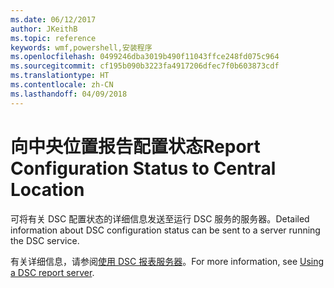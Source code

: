 ```yaml
---
ms.date: 06/12/2017
author: JKeithB
ms.topic: reference
keywords: wmf,powershell,安装程序
ms.openlocfilehash: 0499246dba3019b490f11043ffce248fd075c964
ms.sourcegitcommit: cf195b090b3223fa4917206dfec7f0b603873cdf
ms.translationtype: HT
ms.contentlocale: zh-CN
ms.lasthandoff: 04/09/2018
---
```

# <a name="report-configuration-status-to-central-location"></a><span data-ttu-id="4c3e6-102">向中央位置报告配置状态</span><span class="sxs-lookup"><span data-stu-id="4c3e6-102">Report Configuration Status to Central Location</span></span>

<span data-ttu-id="4c3e6-103">可将有关 DSC 配置状态的详细信息发送至运行 DSC 服务的服务器。</span><span class="sxs-lookup"><span data-stu-id="4c3e6-103">Detailed information about DSC configuration status can be sent to a server running the DSC service.</span></span>

<span data-ttu-id="4c3e6-104">有关详细信息，请参阅[使用 DSC 报表服务器](https://msdn.microsoft.com/powershell/dsc/reportserver)。</span><span class="sxs-lookup"><span data-stu-id="4c3e6-104">For more information, see [Using a DSC report server](https://msdn.microsoft.com/powershell/dsc/reportserver).</span></span>